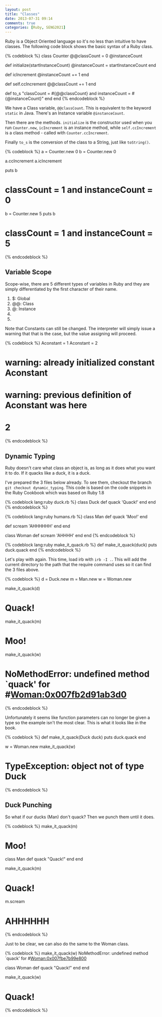 ```yaml
---
layout: post
title: "Classes"
date: 2013-07-31 09:14
comments: true
categories: [Ruby, SENG2021]
---
```


Ruby is a Object Oriented language so it's no less than intuitive to have classes. The following code block shows the basic syntax of a Ruby class.

{% codeblock %}
class Counter
  @@classCount = 0
  @instanceCount

  def initialize(startInstanceCount)
    @instanceCount = startInstanceCount
  end

  def icIncrement
    @instanceCount += 1
  end

  def self.ccIncrement
    @@classCount += 1
  end

  def to_s
    "classCount = #{@@classCount} and instanceCount = #{@instanceCount}"
  end
end
{% endcodeblock %}

We have a Class variable, ```@@classCount```. This is equivalent to the keyword ```static``` in Java. There's an Instance variable ```@instanceCount```.

Then there are the methods. ```initialize``` is the constructor used when you run ```Counter.new```, ```icIncrement``` is an instance method, while ```self.ccIncrement``` is a class method - called with ```Counter.ccIncrement```.

Finally ```to_s``` is the conversion of the class to a String, just like ```toString()```.

{% codeblock %}
a = Counter.new 0
b = Counter.new 0

a.ccIncrement
a.icIncrement

puts b
# classCount = 1 and instanceCount = 0

b = Counter.new 5
puts b
# classCount = 1 and instanceCount = 5
{% endcodeblock %}

## Variable Scope

Scope-wise, there are 5 different types of variables in Ruby and they are simply differentiated by the first character of their name.

1. $: Global
2. @@: Class
3. @: Instance
4. [A-Z]: Constant
5. [a-z_]: Local

Note that Constants can still be changed. The interpreter will simply issue a warning that that is the case, but the value assigning will proceed.

{% codeblock %}
Aconstant = 1
Aconstant = 2
# warning: already initialized constant Aconstant
# warning: previous definition of Aconstant was here
# 2
{% endcodeblock %}

## Dynamic Typing

Ruby doesn't care what class an object is, as long as it does what you want it to do. If it quacks like a duck, it is a duck.

I've prepared the 3 files below already. To see them, checkout the branch ```git checkout dynamic_typing```. This code is based on the code snippets in the Ruby Cookbook which was based on Ruby 1.8

{% codeblock lang:ruby duck.rb %}
class Duck
  def quack
    'Quack!'
  end
end
{% endcodeblock %}

{% codeblock lang:ruby humans.rb %}
class Man
  def quack
    'Moo!'
  end

  def scream
    'AHHHHHH'
  end
end

class Woman
  def scream
     'AHHHH'
  end
end
{% endcodeblock %}

{% codeblock lang:ruby make_it_quack.rb %}
def make_it_quack(duck)
  puts duck.quack
end
{% endcodeblock %}

Let's play with again. This time, load irb with ```irb -I .```. This will add the current directory to the path that the require command uses so it can find the 3 files above.

{% codeblock %}
d = Duck.new
m = Man.new
w = Woman.new

make_it_quack(d)
# Quack!
make_it_quack(m)
# Moo!
make_it_quack(w)
# NoMethodError: undefined method `quack' for #<Woman:0x007fb2d91ab3d0>
{% endcodeblock %}

Unfortunately it seems like function parameters can no longer be given a type so the example isn't the most clear. This is what it looks like in the book.

{% codeblock %}
def make_it_quack(Duck duck)
  puts duck.quack
end

w = Woman.new
make_it_quack(w)
# TypeException: object not of type Duck
{% endcodeblock %}

## Duck Punching

So what if our ducks (Man) don't quack? Then we punch them until it does.

{% codeblock %}
make_it_quack(m)
# Moo!

class Man
  def quack
    "Quack!"
  end
end

make_it_quack(m)
# Quack!

m.scream
# AHHHHHH
{% endcodeblock %}

Just to be clear, we can also do the same to the Woman class.

{% codeblock %}
make_it_quack(w)
NoMethodError: undefined method `quack' for #<Woman:0x007fbe7b99e800>

class Woman
  def quack
    "Quack!"
  end
end

make_it_quack(w)
# Quack!
{% endcodeblock %}